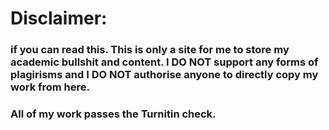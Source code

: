 # Disclaimer:
### if you can read this. This is only a site for me to store my academic bullshit and content. I DO NOT support any forms of plagirisms and I DO NOT authorise anyone to directly copy my work from here.
### All of my work passes the Turnitin check.
